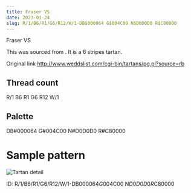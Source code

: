 ```yaml
---
title: Fraser VS
date: 2023-01-24
slug: R/1/B6/R1/G6/R12/W/1-DB$000064 G$004C00 N$D0D0D0 R$C80000
---
```

Fraser VS

This was sourced from <no value>.  It is a 6 stripes tartan.

Original link http://www.weddslist.com/cgi-bin/tartans/pg.pl?source=rb

## Thread count
R/1 B6 R1 G6 R12 W/1

## Palette
DB#000064 G#004C00 N#D0D0D0 R#C80000

# Sample pattern

![Tartan detail](tartan.png "R/1 B6 R1 G6 R12 W/1 tartan")

ID: R/1/B6/R1/G6/R12/W/1-DB$000064 G$004C00 N$D0D0D0 R$C80000